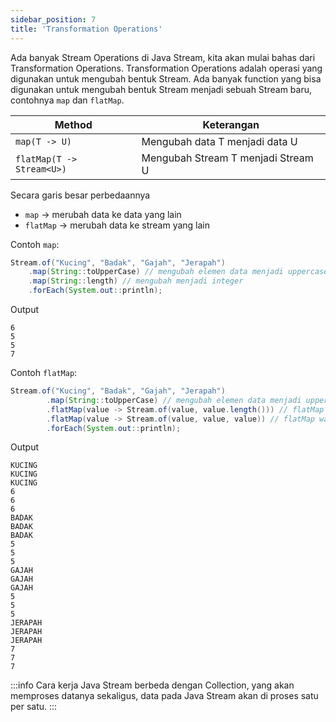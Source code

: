 ```yaml
---
sidebar_position: 7
title: 'Transformation Operations'
---
```


Ada banyak Stream Operations di Java Stream, kita akan mulai bahas dari Transformation Operations. Transformation Operations adalah operasi yang digunakan untuk mengubah bentuk Stream. Ada banyak function yang bisa digunakan untuk mengubah bentuk Stream menjadi sebuah Stream baru, contohnya `map` dan `flatMap`.

| Method | Keterangan |
|  --- | --- |
| `map(T -> U)` | Mengubah data T menjadi data U |
| `flatMap(T -> Stream<U>)` | Mengubah Stream T menjadi Stream U |

Secara garis besar perbedaannya 

* `map` -> merubah data ke data yang lain
* `flatMap` -> merubah data ke stream yang lain

Contoh `map`:

```java
Stream.of("Kucing", "Badak", "Gajah", "Jerapah")
    .map(String::toUpperCase) // mengubah elemen data menjadi uppercase
    .map(String::length) // mengubah menjadi integer
    .forEach(System.out::println);
```

Output

```
6
5
5
7
```

Contoh `flatMap`:

```java
Stream.of("Kucing", "Badak", "Gajah", "Jerapah")
        .map(String::toUpperCase) // mengubah elemen data menjadi uppercase
        .flatMap(value -> Stream.of(value, value.length())) // flatMap wajib mengembalikan nilai Stream lagi
        .flatMap(value -> Stream.of(value, value, value)) // flatMap wajib mengembalikan nilai Stream lagi
        .forEach(System.out::println);
```

Output

```
KUCING
KUCING
KUCING
6
6
6
BADAK
BADAK
BADAK
5
5
5
GAJAH
GAJAH
GAJAH
5
5
5
JERAPAH
JERAPAH
JERAPAH
7
7
7
```

:::info
Cara kerja Java Stream berbeda dengan Collection, yang akan memproses datanya sekaligus, data pada Java Stream akan di proses satu per satu.
:::